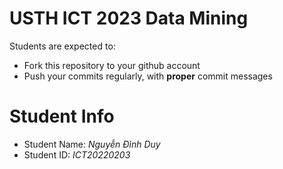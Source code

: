 USTH ICT 2023 Data Mining
=====================================

Students are expected to:
* Fork this repository to your github account
* Push your commits regularly, with **proper** commit messages


Student Info
=========================

* Student Name: *Nguyễn Đình Duy*
* Student ID: *ICT20220203*

